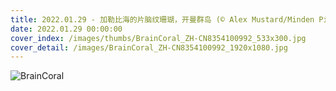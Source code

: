 ```yaml
---
title: 2022.01.29 - 加勒比海的片脑纹珊瑚，开曼群岛 (© Alex Mustard/Minden Pictures)
date: 2022.01.29 00:00:00
cover_index: /images/thumbs/BrainCoral_ZH-CN8354100992_533x300.jpg
cover_detail: /images/BrainCoral_ZH-CN8354100992_1920x1080.jpg
---
```


![BrainCoral](/images/BrainCoral_ZH-CN8354100992_1920x1080.jpg)

